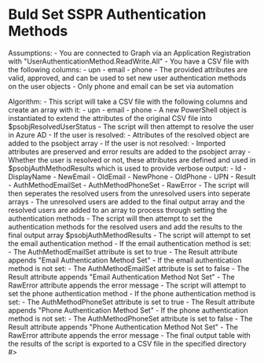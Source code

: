 # Buld Set SSPR Authentication Methods  
Assumptions:
    - You are connected to Graph via an Application Registration with "UserAuthenticationMethod.ReadWrite.All"
    - You have a CSV file with the following columns:
        - upn
        - email
        - phone
    - The provided attributes are valid, approved, and can be used to set new user authentication methods on the user objects
    - Only phone and email can be set via automation

Algorithm:
    - This script will take a CSV file with the following columns and create an array with it:
        - upn
        - email
        - phone
    - A new PowerShell object is instantiated to extend the attributes of the original CSV file  into $psobjResolvedUserStatus
    - The script will then attempt to resolve the user in Azure AD
        - If the user is resolved:
            - Attributes of the resolved object are added to the psobject array
        - If the user is not resolved:
            - Imported attributes are preserved and error results are added to the psobject array
        - Whether the user is resolved or not, these attributes are defined and used in $psobjAuthMethodResults which is used to provide verbose output:
            - Id
            - DisplayName
            - NewEmail
            - OldEmail
            - NewPhone
            - OldPhone
            - UPN
            - Result
            - AuthMethodEmailSet
            - AuthMethodPhoneSet
            - RawError
    - The script will then seperates the resolved users from the unresolved users into seperate arrays
    - The unresolved users are added to the final output array and the resolved users are added to an array to process through setting the authentication methods
    - The script will then attempt to set the authentication methods for the resolved users and add the results to the final output array $psobjAuthMethodResults
        - The script will attempt to set the email authentication method
            - If the email authentication method is set:
                - The AuthMethodEmailSet attribute is set to true
                - The Result attribute appends "Email Authentication Method Set"
            - If the email authentication method is not set:
                - The AuthMethodEmailSet attribute is set to false
                - The Result attribute appends "Email Authentication Method Not Set"
                - The RawError attribute appends the error message
        - The script will attempt to set the phone authentication method
            - If the phone authentication method is set:
                - The AuthMethodPhoneSet attribute is set to true
                - The Result attribute appends "Phone Authentication Method Set"
            - If the phone authentication method is not set:
                - The AuthMethodPhoneSet attribute is set to false
                - The Result attribute appends "Phone Authentication Method Not Set"
                - The RawError attribute appends the error message
    - The final output table with the results of the script is exported to a CSV file in the specified directory #>  